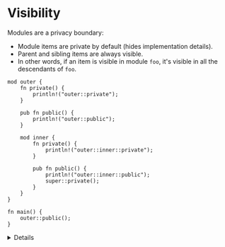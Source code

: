 # Visibility

Modules are a privacy boundary:

* Module items are private by default (hides implementation details).
* Parent and sibling items are always visible.
* In other words, if an item is visible in module `foo`, it's visible in all the
  descendants of `foo`.

```rust,editable
mod outer {
    fn private() {
        println!("outer::private");
    }

    pub fn public() {
        println!("outer::public");
    }

    mod inner {
        fn private() {
            println!("outer::inner::private");
        }

        pub fn public() {
            println!("outer::inner::public");
            super::private();
        }
    }
}

fn main() {
    outer::public();
}
```

<details>

* Use the `pub` keyword to make modules public.

Additionally, there are advanced `pub(...)` specifiers to restrict the scope of public visibility.

* See the [Rust Reference](https://doc.rust-lang.org/reference/visibility-and-privacy.html#pubin-path-pubcrate-pubsuper-and-pubself).
* Configuring `pub(crate)` visibility is a common pattern.
* Less commonly, you can give visibility to a specific path.
* In any case, visibility must be granted to an ancestor module (and all of its descendants).

</details>
